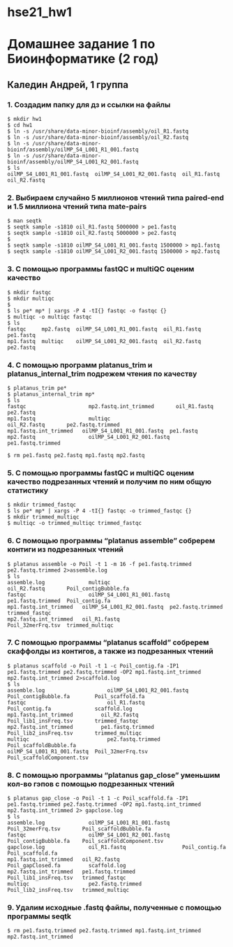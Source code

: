 # hse21_hw1

# Домашнее задание 1 по Биоинформатике (2 год) #

## Каледин Андрей, 1 группа ##

### 1. Создадим папку для дз и ссылки на файлы ###
```
$ mkdir hw1
$ cd hw1
$ ln -s /usr/share/data-minor-bioinf/assembly/oil_R1.fastq
$ ln -s /usr/share/data-minor-bioinf/assembly/oil_R2.fastq
$ ln -s /usr/share/data-minor-bioinf/assembly/oilMP_S4_L001_R1_001.fastq
$ ln -s /usr/share/data-minor-bioinf/assembly/oilMP_S4_L001_R2_001.fastq
$ ls
oilMP_S4_L001_R1_001.fastq  oilMP_S4_L001_R2_001.fastq	oil_R1.fastq  oil_R2.fastq
```

### 2. Выбираем случайно 5 миллионов чтений типа paired-end и 1.5 миллиона чтений типа mate-pairs ###
```
$ man seqtk
$ seqtk sample -s1810 oil_R1.fastq 5000000 > pe1.fastq
$ seqtk sample -s1810 oil_R2.fastq 5000000 > pe2.fastq
$ 
$ seqtk sample -s1810 oilMP_S4_L001_R1_001.fastq 1500000 > mp1.fastq
$ seqtk sample -s1810 oilMP_S4_L001_R2_001.fastq 1500000 > mp2.fastq
```

### 3. С помощью программы fastQC и multiQC оценим качество ###
```
$ mkdir fastqc
$ mkdir multiqc
$ 
$ ls pe* mp* | xargs -P 4 -tI{} fastqc -o fastqc {}
$ multiqc -o multiqc fastqc
$ ls                
fastqc	   mp2.fastq  oilMP_S4_L001_R1_001.fastq  oil_R1.fastq	pe1.fastq
mp1.fastq  multiqc    oilMP_S4_L001_R2_001.fastq  oil_R2.fastq	pe2.fastq
```

### 4. С помощью программ platanus_trim и platanus_internal_trim подрежем чтения по качеству ###
```
$ platanus_trim pe*
$ platanus_internal_trim mp*
$ ls
fastqc		              mp2.fastq.int_trimmed	      oil_R1.fastq       pe2.fastq
mp1.fastq	              multiqc			                oil_R2.fastq       pe2.fastq.trimmed
mp1.fastq.int_trimmed   oilMP_S4_L001_R1_001.fastq  pe1.fastq
mp2.fastq	              oilMP_S4_L001_R2_001.fastq  pe1.fastq.trimmed
```
```
$ rm pe1.fastq pe2.fastq mp1.fastq mp2.fastq
```

### 5. С помощью программы fastQC и multiQC оценим качество подрезанных чтений и получим по ним общую статистику ###
```
$ mkdir trimmed_fastqc
$ ls pe* mp* | xargs -P 4 -tI{} fastqc -o trimmed_fastqc {}
$ mkdir trimmed_multiqc
$ multiqc -o trimmed_multiqc trimmed_fastqc
```

### 6. С помощью программы “platanus assemble” собререм контиги из подрезанных чтений ###
```
$ platanus assemble -o Poil -t 1 -m 16 -f pe1.fastq.trimmed pe2.fastq.trimmed 2>assemble.log
$ ls
assemble.log	          multiqc			                oil_R2.fastq       Poil_contigBubble.fa
fastqc		              oilMP_S4_L001_R1_001.fastq  pe1.fastq.trimmed  Poil_contig.fa
mp1.fastq.int_trimmed   oilMP_S4_L001_R2_001.fastq  pe2.fastq.trimmed  trimmed_fastqc
mp2.fastq.int_trimmed   oil_R1.fastq		            Poil_32merFrq.tsv  trimmed_multiqc
```

### 7. С помощью программы “platanus scaffold” собререм скаффолды из контигов, а также из подрезанных чтений ###
```
$ platanus scaffold -o Poil -t 1 -c Poil_contig.fa -IP1 pe1.fastq.trimmed pe2.fastq.trimmed -OP2 mp1.fastq.int_trimmed mp2.fastq.int_trimmed 2>scaffold.log
$ ls
assemble.log		            oilMP_S4_L001_R2_001.fastq	Poil_contigBubble.fa	    Poil_scaffold.fa
fastqc			                oil_R1.fastq		            Poil_contig.fa		        scaffold.log
mp1.fastq.int_trimmed	      oil_R2.fastq		            Poil_lib1_insFreq.tsv	    trimmed_fastqc
mp2.fastq.int_trimmed	      pe1.fastq.trimmed		        Poil_lib2_insFreq.tsv	    trimmed_multiqc
multiqc			                pe2.fastq.trimmed		        Poil_scaffoldBubble.fa
oilMP_S4_L001_R1_001.fastq  Poil_32merFrq.tsv		        Poil_scaffoldComponent.tsv
```

### 8. С помощью программы “platanus gap_close” уменьшим кол-во гэпов с помощью подрезанных чтений ###
```
$ platanus gap_close -o Poil -t 1 -c Poil_scaffold.fa -IP1 pe1.fastq.trimmed pe2.fastq.trimmed -OP2 mp1.fastq.int_trimmed mp2.fastq.int_trimmed 2> gapclose.log
$ ls
assemble.log	          oilMP_S4_L001_R1_001.fastq  Poil_32merFrq.tsv	      Poil_scaffoldBubble.fa
fastqc		              oilMP_S4_L001_R2_001.fastq  Poil_contigBubble.fa    Poil_scaffoldComponent.tsv
gapclose.log	          oil_R1.fastq		            Poil_contig.fa	        Poil_scaffold.fa
mp1.fastq.int_trimmed   oil_R2.fastq		            Poil_gapClosed.fa	      scaffold.log
mp2.fastq.int_trimmed   pe1.fastq.trimmed	          Poil_lib1_insFreq.tsv   trimmed_fastqc
multiqc		              pe2.fastq.trimmed	          Poil_lib2_insFreq.tsv   trimmed_multiqc
```

### 9. Удалим исходные .fastq файлы, полученные с помощью программы seqtk ###
```
$ rm pe1.fastq.trimmed pe2.fastq.trimmed mp1.fastq.int_trimmed mp2.fastq.int_trimmed
```

